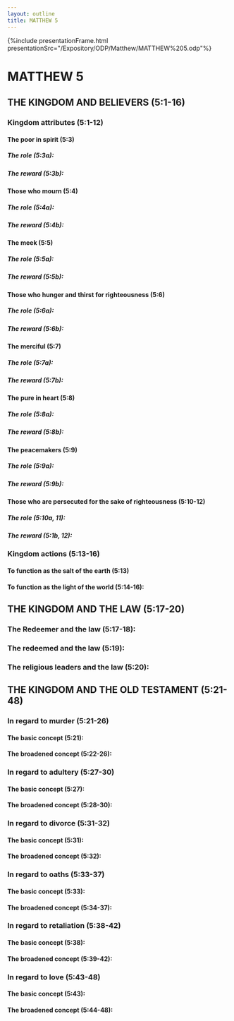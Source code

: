 ```yaml
---
layout: outline
title: MATTHEW 5
---
```

{%include presentationFrame.html presentationSrc="/Expository/ODP/Matthew/MATTHEW%205.odp"%}

# MATTHEW 5 
## THE KINGDOM AND BELIEVERS (5:1-16) 
###  Kingdom attributes (5:1-12) 
####  The poor in spirit (5:3) 
#####  The role (5:3a): 
#####  The reward (5:3b): 
####  Those who mourn (5:4) 
#####  The role (5:4a): 
#####  The reward (5:4b): 
####  The meek (5:5) 
#####  The role (5:5a): 
#####  The reward (5:5b): 
####  Those who hunger and thirst for righteousness (5:6) 
#####  The role (5:6a): 
#####  The reward (5:6b): 
####  The merciful (5:7) 
#####  The role (5:7a): 
#####  The reward (5:7b): 
####  The pure in heart (5:8) 
#####  The role (5:8a): 
#####  The reward (5:8b): 
####  The peacemakers (5:9) 
#####  The role (5:9a): 
#####  The reward (5:9b): 
####  Those who are persecuted for the sake of righteousness (5:10-12) 
#####  The role (5:10a, 11): 
#####  The reward (5:1b, 12): 
###  Kingdom actions (5:13-16) 
####  To function as the salt of the earth (5:13) 
####  To function as the light of the world (5:14-16): 
## THE KINGDOM AND THE LAW (5:17-20) 
###  The Redeemer and the law (5:17-18): 
###  The redeemed and the law (5:19): 
###  The religious leaders and the law (5:20): 
## THE KINGDOM AND THE OLD TESTAMENT (5:21-48) 
###  In regard to murder (5:21-26) 
####  The basic concept (5:21): 
####  The broadened concept (5:22-26): 
###  In regard to adultery (5:27-30) 
####  The basic concept (5:27): 
####  The broadened concept (5:28-30): 
###  In regard to divorce (5:31-32) 
####  The basic concept (5:31): 
####  The broadened concept (5:32): 
###  In regard to oaths (5:33-37) 
####  The basic concept (5:33): 
####  The broadened concept (5:34-37): 
###  In regard to retaliation (5:38-42) 
####  The basic concept (5:38): 
####  The broadened concept (5:39-42): 
###  In regard to love (5:43-48) 
####  The basic concept (5:43): 
####  The broadened concept (5:44-48): 
